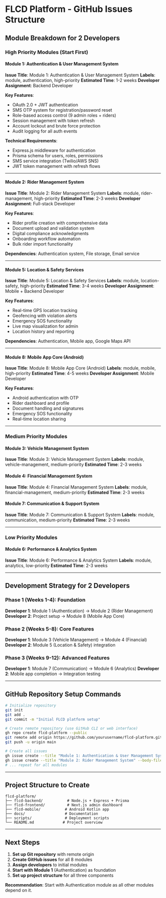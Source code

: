 # FLCD Platform - GitHub Issues Structure

## Module Breakdown for 2 Developers

### **High Priority Modules (Start First)**

#### Module 1: Authentication & User Management System
**Issue Title**: Module 1: Authentication & User Management System
**Labels**: module, authentication, high-priority
**Estimated Time**: 1-2 weeks
**Developer Assignment**: Backend Developer

**Key Features**:
- OAuth 2.0 + JWT authentication
- SMS OTP system for registration/password reset
- Role-based access control (9 admin roles + riders)
- Session management with token refresh
- Account lockout and brute force protection
- Audit logging for all auth events

**Technical Requirements**:
- Express.js middleware for authentication
- Prisma schema for users, roles, permissions
- SMS service integration (Twilio/AWS SNS)
- JWT token management with refresh flows

---

#### Module 2: Rider Management System
**Issue Title**: Module 2: Rider Management System
**Labels**: module, rider-management, high-priority
**Estimated Time**: 2-3 weeks
**Developer Assignment**: Full-stack Developer

**Key Features**:
- Rider profile creation with comprehensive data
- Document upload and validation system
- Digital compliance acknowledgments
- Onboarding workflow automation
- Bulk rider import functionality

**Dependencies**: Authentication system, File storage, Email service

---

#### Module 5: Location & Safety Services
**Issue Title**: Module 5: Location & Safety Services
**Labels**: module, location-safety, high-priority
**Estimated Time**: 3-4 weeks
**Developer Assignment**: Mobile + Backend Developer

**Key Features**:
- Real-time GPS location tracking
- Geofencing with violation alerts
- Emergency SOS functionality
- Live map visualization for admin
- Location history and reporting

**Dependencies**: Authentication, Mobile app, Google Maps API

---

#### Module 8: Mobile App Core (Android)
**Issue Title**: Module 8: Mobile App Core (Android)
**Labels**: module, mobile, high-priority
**Estimated Time**: 4-5 weeks
**Developer Assignment**: Mobile Developer

**Key Features**:
- Android authentication with OTP
- Rider dashboard and profile
- Document handling and signatures
- Emergency SOS functionality
- Real-time location sharing

---

### **Medium Priority Modules**

#### Module 3: Vehicle Management System
**Issue Title**: Module 3: Vehicle Management System
**Labels**: module, vehicle-management, medium-priority
**Estimated Time**: 2-3 weeks

#### Module 4: Financial Management System
**Issue Title**: Module 4: Financial Management System
**Labels**: module, financial-management, medium-priority
**Estimated Time**: 2-3 weeks

#### Module 7: Communication & Support System
**Issue Title**: Module 7: Communication & Support System
**Labels**: module, communication, medium-priority
**Estimated Time**: 2-3 weeks

---

### **Low Priority Modules**

#### Module 6: Performance & Analytics System
**Issue Title**: Module 6: Performance & Analytics System
**Labels**: module, analytics, low-priority
**Estimated Time**: 2-3 weeks

---

## Development Strategy for 2 Developers

### **Phase 1 (Weeks 1-4): Foundation**
**Developer 1**: Module 1 (Authentication) → Module 2 (Rider Management)
**Developer 2**: Project setup → Module 8 (Mobile App Core)

### **Phase 2 (Weeks 5-8): Core Features**
**Developer 1**: Module 3 (Vehicle Management) → Module 4 (Financial)
**Developer 2**: Module 5 (Location & Safety) integration

### **Phase 3 (Weeks 9-12): Advanced Features**
**Developer 1**: Module 7 (Communication) → Module 6 (Analytics)
**Developer 2**: Mobile app completion → Integration testing

---

## GitHub Repository Setup Commands

```bash
# Initialize repository
git init
git add .
git commit -m "Initial FLCD platform setup"

# Create remote repository (use GitHub CLI or web interface)
gh repo create flcd-platform --public
git remote add origin https://github.com/yourusername/flcd-platform.git
git push -u origin main

# Create all issues
gh issue create --title "Module 1: Authentication & User Management System" --body-file module1_body.md --label "module,authentication,high-priority"
gh issue create --title "Module 2: Rider Management System" --body-file module2_body.md --label "module,rider-management,high-priority"
# ... repeat for all modules
```

---

## Project Structure to Create

```
flcd-platform/
├── flcd-backend/           # Node.js + Express + Prisma
├── flcd-frontend/          # Next.js admin dashboard
├── flcd-mobile/           # Android Kotlin app
├── docs/                  # Documentation
├── scripts/               # Deployment scripts
└── README.md             # Project overview
```

---

## Next Steps

1. **Set up Git repository** with remote origin
2. **Create GitHub issues** for all 8 modules
3. **Assign developers** to initial modules
4. **Start with Module 1** (Authentication) as foundation
5. **Set up project structure** for all three components

**Recommendation**: Start with Authentication module as all other modules depend on it.
